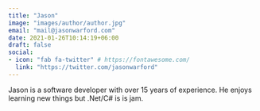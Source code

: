 ```yaml
---
title: "Jason"
image: "images/author/author.jpg"
email: "mail@jasonwarford.com"
date: 2021-01-26T10:14:19+06:00
draft: false
social:
- icon: "fab fa-twitter" # https://fontawesome.com/
  link: "https://twitter.com/jasonwarford"
---
```


Jason is a software developer with over 15 years of experience. He enjoys learning new things but .Net/C# is is jam.